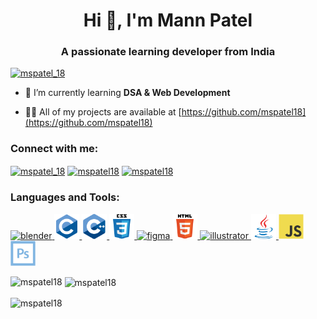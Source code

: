 <!-- [![github stats](https://github-readme-stats.vercel.app/api?username=mspatel18&show_icons=true&theme=github_dark)](https://github.com/mspatel18)

![GitHub followers](https://img.shields.io/github/followers/mspatel18?color=red-devil&label=FollowingPeeps&style=for-the-badge)
![GitHub User's stars](https://img.shields.io/github/stars/mspatel18?affiliations=OWNER&color=raspberry_rose&style=for-the-badge) 
![Top Langs](https://github-readme-stats.vercel.app/api/top-langs/?username=mspatel18&layout=compact&theme=github_dark)-->
<h1 align="center">Hi 👋, I'm Mann Patel</h1>
<h3 align="center">A passionate learning developer from India</h3>

<p align="left"> <a href="https://twitter.com/mspatel_18" target="blank"><img src="https://img.shields.io/twitter/follow/mspatel_18?logo=twitter&style=for-the-badge" alt="mspatel_18" /></a> </p>

- 🌱 I’m currently learning **DSA & Web Development**

- 👨‍💻 All of my projects are available at [https://github.com/mspatel18](https://github.com/mspatel18)

<h3 align="left">Connect with me:</h3>
<p align="left">
<a href="https://twitter.com/mspatel_18" target="blank"><img align="center" src="https://raw.githubusercontent.com/rahuldkjain/github-profile-readme-generator/master/src/images/icons/Social/twitter.svg" alt="mspatel_18" height="30" width="40" /></a>
<a href="https://instagram.com/mspatel18" target="blank"><img align="center" src="https://raw.githubusercontent.com/rahuldkjain/github-profile-readme-generator/master/src/images/icons/Social/instagram.svg" alt="mspatel18" height="30" width="40" /></a>
<a href="https://www.hackerrank.com/mspatel18" target="blank"><img align="center" src="https://raw.githubusercontent.com/rahuldkjain/github-profile-readme-generator/master/src/images/icons/Social/hackerrank.svg" alt="mspatel18" height="30" width="40" /></a>
</p>

<h3 align="left">Languages and Tools:</h3>
<p align="left"> <a href="https://www.blender.org/" target="_blank" rel="noreferrer"> <img src="https://download.blender.org/branding/community/blender_community_badge_white.svg" alt="blender" width="40" height="40"/> </a> <a href="https://www.cprogramming.com/" target="_blank" rel="noreferrer"> <img src="https://raw.githubusercontent.com/devicons/devicon/master/icons/c/c-original.svg" alt="c" width="40" height="40"/> </a> <a href="https://www.w3schools.com/cpp/" target="_blank" rel="noreferrer"> <img src="https://raw.githubusercontent.com/devicons/devicon/master/icons/cplusplus/cplusplus-original.svg" alt="cplusplus" width="40" height="40"/> </a> <a href="https://www.w3schools.com/css/" target="_blank" rel="noreferrer"> <img src="https://raw.githubusercontent.com/devicons/devicon/master/icons/css3/css3-original-wordmark.svg" alt="css3" width="40" height="40"/> </a> <a href="https://www.figma.com/" target="_blank" rel="noreferrer"> <img src="https://www.vectorlogo.zone/logos/figma/figma-icon.svg" alt="figma" width="40" height="40"/> </a> <a href="https://www.w3.org/html/" target="_blank" rel="noreferrer"> <img src="https://raw.githubusercontent.com/devicons/devicon/master/icons/html5/html5-original-wordmark.svg" alt="html5" width="40" height="40"/> </a> <a href="https://www.adobe.com/in/products/illustrator.html" target="_blank" rel="noreferrer"> <img src="https://www.vectorlogo.zone/logos/adobe_illustrator/adobe_illustrator-icon.svg" alt="illustrator" width="40" height="40"/> </a> <a href="https://www.java.com" target="_blank" rel="noreferrer"> <img src="https://raw.githubusercontent.com/devicons/devicon/master/icons/java/java-original.svg" alt="java" width="40" height="40"/> </a> <a href="https://developer.mozilla.org/en-US/docs/Web/JavaScript" target="_blank" rel="noreferrer"> <img src="https://raw.githubusercontent.com/devicons/devicon/master/icons/javascript/javascript-original.svg" alt="javascript" width="40" height="40"/> </a> <a href="https://www.photoshop.com/en" target="_blank" rel="noreferrer"> <img src="https://raw.githubusercontent.com/devicons/devicon/master/icons/photoshop/photoshop-line.svg" alt="photoshop" width="40" height="40"/> </a> </p>

<p><img align="left" src="https://github-readme-stats.vercel.app/api/top-langs?username=mspatel18&show_icons=true&theme=tokyonight&locale=en&layout=compact" alt="mspatel18" /></p>

<p>&nbsp;<img align="center" src="https://github-readme-stats.vercel.app/api?username=mspatel18&show_icons=true&theme=tokyonight&locale=en" alt="mspatel18" /></p>

<p><img align="center" src="https://github-readme-streak-stats.herokuapp.com/?user=mspatel18&theme=dark" alt="mspatel18" /></p>

